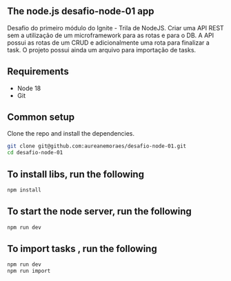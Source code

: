 ## The node.js desafio-node-01 app

Desafio do primeiro módulo do Ignite - Trila de NodeJS.
Criar uma API REST sem a utilização de um microframework para as rotas e para o DB.
A API possui as rotas de um CRUD e adicionalmente uma rota para finalizar a task.
O projeto possui ainda um arquivo para importação de tasks.

## Requirements

* Node 18
* Git

## Common setup

Clone the repo and install the dependencies.

```bash
git clone git@github.com:aureanemoraes/desafio-node-01.git
cd desafio-node-01
```

## To install libs, run the following
```bash
npm install
```

## To start the node server, run the following

```bash
npm run dev
```

## To import tasks , run the following

```bash
npm run dev 
npm run import
```

